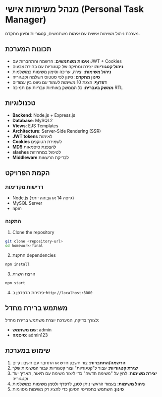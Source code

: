 # מנהל משימות אישי (Personal Task Manager)

מערכת ניהול משימות אישית עם אימות משתמשים, קטגוריות וסינון מתקדם.

## תכונות המערכת

- **אימות משתמשים**: הרשמה והתחברות עם JWT + Cookies
- **ניהול קטגוריות**: יצירה ומחיקה של קטגוריות עם בחירת צבעים
- **ניהול משימות**: יצירה, עריכה וסימון משימות כמושלמות
- **סינון מתקדם**: סינון לפי סטטוס השלמה וקטגוריה
- **דפדוף**: הצגת 10 משימות לעמוד עם ניווט בין עמודים
- **ממשק בעברית**: כל הממשק באותיות עבריות עם תמיכה RTL

## טכנולוגיות

- **Backend**: Node.js + Express.js
- **Database**: MySQL2
- **Views**: EJS Templates
- **Architecture**: Server-Side Rendering (SSR)
- **JWT tokens** לאימות
- **Cookies** לשמירת הטוקנים
- **MD5** להצפנת סיסמאות
- **slashes** לטיפול במחרוזות
- **Middleware** לבדיקת הרשאות

## הקמת הפרויקט

### דרישות מקדימות
- Node.js (גרסה 14 או גבוהה יותר)
- MySQL Server
- npm

### התקנה

1. Clone the repository
```bash
git clone <repository-url>
cd homework-final
```

2. התקנת dependencies
```bash
npm install
```

3. הרצת השרת
```bash
npm start
```

4. פתיחת הדפדפן ב-`http://localhost:3000`

## משתמש ברירת מחדל

לצורך בדיקה, המערכת יוצרת משתמש ברירת מחדל:
- **שם משתמש**: admin
- **סיסמה**: admin123


## שימוש במערכת

1. **הרשמה/התחברות**: צור חשבון חדש או התחבר עם חשבון קיים
2. **יצירת קטגוריות**: עבור ל"קטגוריות" וצור קטגוריות עבור המשימות שלך
3. **יצירת משימות**: לחץ על "משימה חדשה" כדי ליצור משימה עם תיאור, תאריך יעד וקטגוריה
4. **ניהול משימות**: בעמוד הראשי ניתן לסנן, לדפדף ולסמן משימות כמושלמות
5. **סינון**: השתמש בתפריטי הסינון כדי להציג רק משימות מסוימות

